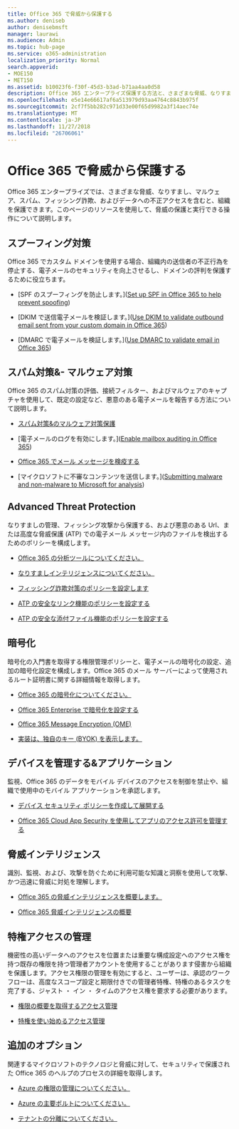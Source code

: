 ```yaml
---
title: Office 365 で脅威から保護する
ms.author: deniseb
author: denisebmsft
manager: laurawi
ms.audience: Admin
ms.topic: hub-page
ms.service: o365-administration
localization_priority: Normal
search.appverid:
- MOE150
- MET150
ms.assetid: b10023f6-f30f-45d3-b3ad-b71aa4aa0d58
description: Office 365 エンタープライズ保護する方法と、さまざまな脅威、なりすまし、マルウェア、スパム、フィッシング詐欺、およびデータへの不正アクセスを含む、組織について説明します。
ms.openlocfilehash: e5e14e66617af6a513979d93aa4764c8843b975f
ms.sourcegitcommit: 2cf7f5bb282c971d33e00f65d9982a3f14aec74e
ms.translationtype: MT
ms.contentlocale: ja-JP
ms.lasthandoff: 11/27/2018
ms.locfileid: "26706061"
---
```

# <a name="protect-against-threats-in-office-365"></a>Office 365 で脅威から保護する

Office 365 エンタープライズでは、さまざまな脅威、なりすまし、マルウェア、スパム、フィッシング詐欺、およびデータへの不正アクセスを含むと、組織を保護できます。このページのリソースを使用して、脅威の保護と実行できる操作について説明します。
  
## <a name="anti-spoofing"></a>スプーフィング対策

Office 365 でカスタム ドメインを使用する場合、組織内の送信者の不正行為を停止する、電子メールのセキュリティを向上させるし、ドメインの評判を保護するために役立ちます。
  
- [SPF のスプーフィングを防止します。]([Set up SPF in Office 365 to help prevent spoofing](set-up-spf-in-office-365-to-help-prevent-spoofing.md))
    
- [DKIM で送信電子メールを検証します。]([Use DKIM to validate outbound email sent from your custom domain in Office 365](use-dkim-to-validate-outbound-email.md))
    
- [DMARC で電子メールを検証します。]([Use DMARC to validate email in Office 365](use-dmarc-to-validate-email.md))
    
## <a name="anti-spam-amp-anti-malware"></a>スパム対策&amp;- マルウェア対策

Office 365 のスパム対策の評価、接続フィルター、およびマルウェアのキャプチャを使用して、既定の設定など、悪意のある電子メールを報告する方法について説明します。
  
- [スパム対策&amp;のマルウェア対策保護](anti-spam-and-anti-malware-protection.md)
    
- [電子メールのログを有効にします。]([Enable mailbox auditing in Office 365](enable-mailbox-auditing.md))
    
- [Office 365 でメール メッセージを検疫する](quarantine-email-messages.md)
    
- [マイクロソフトに不審なコンテンツを送信します。]([Submitting malware and non-malware to Microsoft for analysis](submitting-malware-and-non-malware-to-microsoft-for-analysis.md))
    
## <a name="advanced-threat-protection"></a>Advanced Threat Protection

なりすましの管理、フィッシング攻撃から保護する、および悪意のある Url、または高度な脅威保護 (ATP) での電子メール メッセージ内のファイルを検出するためのポリシーを構成します。
  
- [Office 365 の分析ツールについてください。](office-365-atp.md)
    
- [なりすましインテリジェンスについてください。](learn-about-spoof-intelligence.md)
    
- [フィッシング詐欺対策のポリシーを設定します](set-up-anti-phishing-policies.md)
    
- [ATP の安全なリンク機能のポリシーを設定する](set-up-atp-safe-links-policies.md)
    
- [ATP の安全な添付ファイル機能のポリシーを設定する](set-up-atp-safe-attachments-policies.md)
    
## <a name="encryption"></a>暗号化

暗号化の入門書を取得する権限管理ポリシーと、電子メールの暗号化の設定、追加の暗号化設定を構成します。Office 365 のメール サーバーによって使用されるルート証明書に関する詳細情報を取得します。
  
- [Office 365 の暗号化についてください。](encryption.md)
    
- [Office 365 Enterprise で暗号化を設定する](set-up-encryption.md)
    
- [Office 365 Message Encryption (OME)](ome.md)
    
- [実装は、独自のキー (BYOK) を表示します。](https://docs.microsoft.com/azure/key-vault/key-vault-hsm-protected-keys#implementing-bring-your-own-key-byok-for-azure-key-vault)
    
## <a name="managing-devices-amp-apps"></a>デバイスを管理する&amp;アプリケーション

監視、Office 365 のデータをモバイル デバイスのアクセスを制御を禁止や、組織で使用中のモバイル アプリケーションを承認します。
  
- [デバイス セキュリティ ポリシーを作成して展開する](https://support.office.com/article/d310f556-8bfb-497b-9bd7-fe3c36ea2fd6)
    
- [Office 365 Cloud App Security を使用してアプリのアクセス許可を管理する](manage-app-permissions-in-ocas.md)
    
## <a name="threat-intelligence"></a>脅威インテリジェンス

識別、監視、および、攻撃を防ぐために利用可能な知識と洞察を使用して攻撃、かつ迅速に脅威に対処を理解します。
  
- [Office 365 の脅威インテリジェンスを概要します。](office-365-ti.md)
    
- [Office 365 脅威インテリジェンスの概要](get-started-with-ti.md)
    
## <a name="privileged-access-management"></a>特権アクセスの管理

機密性の高いデータへのアクセスを位置または重要な構成設定へのアクセス権を持つ既存の権限を持つ管理者アカウントを使用することがあります侵害から組織を保護します。アクセス権限の管理を有効にすると、ユーザーは、承認のワークフローは、高度なスコープ設定と期限付きでの管理者特権、特権のあるタスクを完了する、ジャスト ・ イン ・ タイムのアクセス権を要求する必要があります。
  
- [権限の概要を取得するアクセス管理](privileged-access-management-overview.md)
    
- [特権を使い始めるアクセス管理](privileged-access-management-configuration.md)

## <a name="additional-options"></a>追加のオプション

関連するマイクロソフトのテクノロジと脅威に対して、セキュリティで保護された Office 365 のヘルプのプロセスの詳細を取得します。
  
- [Azure の権限の管理についてください。](https://docs.microsoft.com/information-protection/understand-explore/what-is-azure-rms)
    
- [Azure の主要ボルトについてください。](https://docs.microsoft.com/azure/key-vault/)
    
- [テナントの分離についてください。](http://download.microsoft.com/download/3/F/0/3F0420A2-657B-44B6-B21E-D7BD98A94390/Tenant%20Isolation%20in%20Office%20365.pdf)
    

